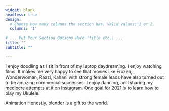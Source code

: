 ```yaml
---
widget: blank
headless: true
design:
  # Choose how many columns the section has. Valid values: 1 or 2.
  columns: '1'

# ... Put Your Section Options Here (title etc.) ...
title: ""
subtitle: ""

---
```

I enjoy doodling as I sit in front of my laptop daydreaming. I enjoy watching films. It makes me very happy to see that movies like Frozen, Wonderwoman, Raazi, Kahani with strong female leads have also turned out to be amazing commercial successes. I enjoy dancing, and sharing my mediocre attempts at it on Instagram. One goal for 2021 is to learn how to play my Ukulele.


Animation
Honestly, blender is a gift to the world.
